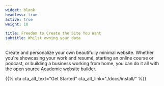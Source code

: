 ```yaml
---
widget: blank
headless: true
active: true
weight: 10

title: Freedom to Create the Site You Want
subtitle: Whilst owning your data
---
```


Create and personalize your own beautifully minimal website. Whether you're showcasing your work and resumé, starting an online course or podcast, or building a business working from home, you can do it all with the open source Academic website builder.

{{% cta cta_alt_text="Get Started" cta_alt_link="./docs/install/" %}}
